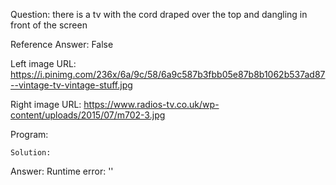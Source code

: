 Question: there is a tv with the cord draped over the top and dangling in front of the screen

Reference Answer: False

Left image URL: https://i.pinimg.com/236x/6a/9c/58/6a9c587b3fbb05e87b8b1062b537ad87--vintage-tv-vintage-stuff.jpg

Right image URL: https://www.radios-tv.co.uk/wp-content/uploads/2015/07/m702-3.jpg

Program:

```
Solution:
```
Answer: Runtime error: ''

